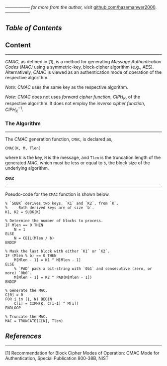 ──────── *for more from the author, visit* [github.com/hazemanwer2000](https://github.com/hazemanwer2000). ────────
## *Table of Contents*
## Content
---
*CMAC*, as defined in [1], is a method for generating *Message Authentication Codes (MAC)* using a symmetric-key, block-cipher algorithm (e.g., AES). Alternatively, *CMAC* is viewed as an authentication mode of operation of the respective algorithm.

*Note:* *CMAC* uses the same key as the respective algorithm.

*Note:* *CMAC* does not uses *forward cipher function*, $CIPH_K$, of the respective algorithm. It does not employ the *inverse cipher function*, $CIPH_K^{-1}$.
### The Algorithm
---
The *CMAC* generation function, `CMAC`, is declared as, 
```
CMAC(K, M, Tlen)
``` 
where `K` is the key, `M` is the message, and `Tlen` is the truncation length of the generated *MAC*, which must be less or equal to `b`, the block size of the underlying algorithm.
#### `CMAC`
---
Pseudo-code for the `CMAC` function is shown below.
```
% `SUBK` derives two keys, `K1` and `K2`, from `K`.
%     Both derived keys are of size `b`.
K1, K2 = SUBK(K)

% Determine the number of blocks to process.
IF Mlen == 0 THEN
	N = 1
ELSE
	N = CEIL(Mlen / b)
ENDIF

% Mask the last block with either `K1` or `K2`.
IF (Mlen % b) == 0 THEN
	M[Mlen - 1] = K1 ^ M[Mlen - 1]
ELSE
	% `PAD` pads a bit-string with `0b1` and consecutive (zero, or more) `0b0`.
	M[Mlen - 1] = K2 ^ PAD(M[Mlen - 1]) 
ENDIF

% Generate the MAC.
C[0] = 0
FOR i in (1, N) BEGIN
	C[i] = CIPH(K, C[i-1] ^ M[i])
ENDLOOP

% Truncate the MAC.
MAC = TRUNCATE(C[N], Tlen)
```
## *References*
---
[1] Recommendation for Block Cipher Modes of Operation: CMAC Mode for Authentication, Special Publication 800-38B, NIST